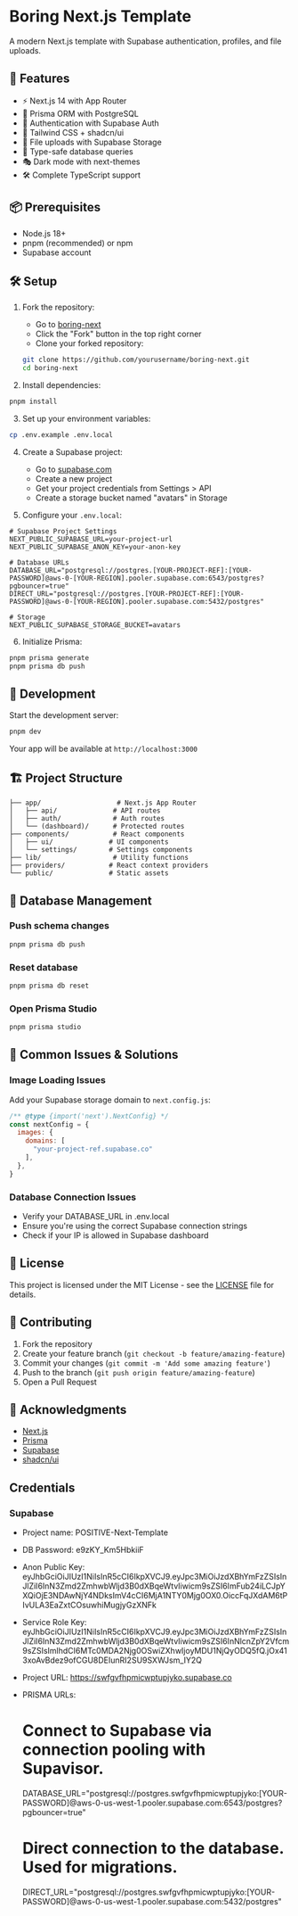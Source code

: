 # Boring Next.js Template

A modern Next.js template with Supabase authentication, profiles, and file uploads.

## 🚀 Features

- ⚡️ Next.js 14 with App Router
- 🔋 Prisma ORM with PostgreSQL
- 🔑 Authentication with Supabase Auth
- 🎨 Tailwind CSS + shadcn/ui
- 📁 File uploads with Supabase Storage
- 🔄 Type-safe database queries
- 🎭 Dark mode with next-themes
- 🛠 Complete TypeScript support

## 📦 Prerequisites

- Node.js 18+ 
- pnpm (recommended) or npm
- Supabase account

## 🛠 Setup

1. Fork the repository:
   - Go to [boring-next](https://github.com/yourusername/boring-next)
   - Click the "Fork" button in the top right corner
   - Clone your forked repository:
   ```bash
   git clone https://github.com/yourusername/boring-next.git
   cd boring-next
   ```

2. Install dependencies:
```bash
pnpm install
```

3. Set up your environment variables:
```bash
cp .env.example .env.local
```

4. Create a Supabase project:
   - Go to [supabase.com](https://supabase.com)
   - Create a new project
   - Get your project credentials from Settings > API
   - Create a storage bucket named "avatars" in Storage

5. Configure your `.env.local`:
```env
# Supabase Project Settings
NEXT_PUBLIC_SUPABASE_URL=your-project-url
NEXT_PUBLIC_SUPABASE_ANON_KEY=your-anon-key

# Database URLs
DATABASE_URL="postgresql://postgres.[YOUR-PROJECT-REF]:[YOUR-PASSWORD]@aws-0-[YOUR-REGION].pooler.supabase.com:6543/postgres?pgbouncer=true"
DIRECT_URL="postgresql://postgres.[YOUR-PROJECT-REF]:[YOUR-PASSWORD]@aws-0-[YOUR-REGION].pooler.supabase.com:5432/postgres"

# Storage
NEXT_PUBLIC_SUPABASE_STORAGE_BUCKET=avatars
```

6. Initialize Prisma:
```bash
pnpm prisma generate
pnpm prisma db push
```

## 🚀 Development

Start the development server:
```bash
pnpm dev
```

Your app will be available at `http://localhost:3000`

## 🏗 Project Structure

```
├── app/                   # Next.js App Router
│   ├── api/              # API routes
│   ├── auth/             # Auth routes
│   └── (dashboard)/      # Protected routes
├── components/           # React components
│   ├── ui/              # UI components
│   └── settings/        # Settings components
├── lib/                  # Utility functions
├── providers/           # React context providers
└── public/              # Static assets
```

## 📝 Database Management

### Push schema changes
```bash
pnpm prisma db push
```

### Reset database
```bash
pnpm prisma db reset
```

### Open Prisma Studio
```bash
pnpm prisma studio
```

## 🔧 Common Issues & Solutions

### Image Loading Issues
Add your Supabase storage domain to `next.config.js`:
```js
/** @type {import('next').NextConfig} */
const nextConfig = {
  images: {
    domains: [
      "your-project-ref.supabase.co"
    ],
  },
}
```

### Database Connection Issues
- Verify your DATABASE_URL in .env.local
- Ensure you're using the correct Supabase connection strings
- Check if your IP is allowed in Supabase dashboard

## 📄 License

This project is licensed under the MIT License - see the [LICENSE](LICENSE) file for details.

## 🤝 Contributing

1. Fork the repository
2. Create your feature branch (`git checkout -b feature/amazing-feature`)
3. Commit your changes (`git commit -m 'Add some amazing feature'`)
4. Push to the branch (`git push origin feature/amazing-feature`)
5. Open a Pull Request

## 🙏 Acknowledgments

- [Next.js](https://nextjs.org/)
- [Prisma](https://www.prisma.io/)
- [Supabase](https://supabase.com/)
- [shadcn/ui](https://ui.shadcn.com/)


## Credentials

### Supabase
- Project name: POSITIVE-Next-Template
- DB Password: e9zKY_Km5HbkiiF
- Anon Public Key: eyJhbGciOiJIUzI1NiIsInR5cCI6IkpXVCJ9.eyJpc3MiOiJzdXBhYmFzZSIsInJlZiI6InN3Zmd2ZmhwbWljd3B0dXBqeWtvIiwicm9sZSI6ImFub24iLCJpYXQiOjE3NDAwNjY4NDksImV4cCI6MjA1NTY0Mjg0OX0.OiccFqJXdAM6tPIvULA3EaZxtCOsuwhiMugjyGzXNFk
- Service Role Key: eyJhbGciOiJIUzI1NiIsInR5cCI6IkpXVCJ9.eyJpc3MiOiJzdXBhYmFzZSIsInJlZiI6InN3Zmd2ZmhwbWljd3B0dXBqeWtvIiwicm9sZSI6InNlcnZpY2Vfcm9sZSIsImlhdCI6MTc0MDA2Njg0OSwiZXhwIjoyMDU1NjQyODQ5fQ.jOx413xoAvBdez9ofCGU8DEIunRI2SU9SXWJsm_IY2Q
- Project URL: https://swfgvfhpmicwptupjyko.supabase.co

- PRISMA URLs:
    # Connect to Supabase via connection pooling with Supavisor.
    DATABASE_URL="postgresql://postgres.swfgvfhpmicwptupjyko:[YOUR-PASSWORD]@aws-0-us-west-1.pooler.supabase.com:6543/postgres?pgbouncer=true"

    # Direct connection to the database. Used for migrations.
    DIRECT_URL="postgresql://postgres.swfgvfhpmicwptupjyko:[YOUR-PASSWORD]@aws-0-us-west-1.pooler.supabase.com:5432/postgres"
        
